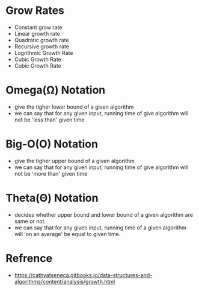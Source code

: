 
# Grow Rates
- Constant grow rate
- Linear growth rate
- Quadratic growth rate
- Recursive growth rate
- Logrithmic Growth Rate
- Cubic Growth Rate
- Cubic Growth Rate


# Omega(Ω) Notation
- give the tigher lower bound of a given algorithm
- we can say that for any given input, running time of give algorithm will not be 'less than' given time

# Big-O(O) Notation
- give the tigher upper bound of a given algorithm 
- we can say that for any given input, running time of give algorithm will not be 'more than' given time

# Theta(Θ) Notation
- decides whether upper bound and lower bound of a given algorithm are same or not.
- we can say that for any given input, running time of a given algorithm will 'on an average' be equal to given time.


# Refrence
 - https://cathyatseneca.gitbooks.io/data-structures-and-algorithms/content/analysis/growth.html
